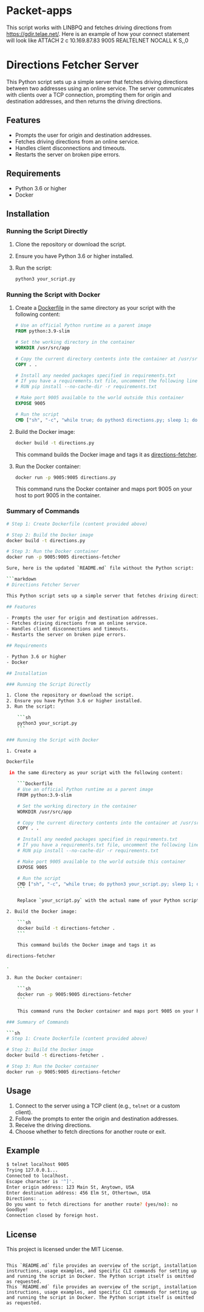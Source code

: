 # Packet-apps
This script works with LINBPQ and fetches driving directions from https://gdir.telae.net/.
Here is an example of how your connect statement will look like 
ATTACH 2 
c 10.169.87.83 9005 REALTELNET NOCALL K S,,0

# Directions Fetcher Server

This Python script sets up a simple server that fetches driving directions between two addresses using an online service. The server communicates with clients over a TCP connection, prompting them for origin and destination addresses, and then returns the driving directions.

## Features

- Prompts the user for origin and destination addresses.
- Fetches driving directions from an online service.
- Handles client disconnections and timeouts.
- Restarts the server on broken pipe errors.

## Requirements

- Python 3.6 or higher
- Docker

## Installation

### Running the Script Directly

1. Clone the repository or download the script.
2. Ensure you have Python 3.6 or higher installed.
3. Run the script:

    ```sh
    python3 your_script.py
    ```

### Running the Script with Docker

1. Create a [Dockerfile](http://_vscodecontentref_/0) in the same directory as your script with the following content:

    ```Dockerfile
    # Use an official Python runtime as a parent image
    FROM python:3.9-slim

    # Set the working directory in the container
    WORKDIR /usr/src/app

    # Copy the current directory contents into the container at /usr/src/app
    COPY . .

    # Install any needed packages specified in requirements.txt
    # If you have a requirements.txt file, uncomment the following line
    # RUN pip install --no-cache-dir -r requirements.txt

    # Make port 9005 available to the world outside this container
    EXPOSE 9005

    # Run the script
    CMD ["sh", "-c", "while true; do python3 directions.py; sleep 1; done"]
    ```

  

2. Build the Docker image:

    ```sh
    docker build -t directions.py  
    ```

    This command builds the Docker image and tags it as [directions-fetcher](http://_vscodecontentref_/1).

3. Run the Docker container:

    ```sh
    docker run -p 9005:9005 directions.py
    ```

    This command runs the Docker container and maps port 9005 on your host to port 9005 in the container.

### Summary of Commands

```sh
# Step 1: Create Dockerfile (content provided above)

# Step 2: Build the Docker image
docker build -t directions.py

# Step 3: Run the Docker container
docker run -p 9005:9005 directions-fetcher

Sure, here is the updated `README.md` file without the Python script:

```markdown
# Directions Fetcher Server

This Python script sets up a simple server that fetches driving directions between two addresses using an online service. The server communicates with clients over a TCP connection, prompting them for origin and destination addresses, and then returns the driving directions.

## Features

- Prompts the user for origin and destination addresses.
- Fetches driving directions from an online service.
- Handles client disconnections and timeouts.
- Restarts the server on broken pipe errors.

## Requirements

- Python 3.6 or higher
- Docker

## Installation

### Running the Script Directly

1. Clone the repository or download the script.
2. Ensure you have Python 3.6 or higher installed.
3. Run the script:

    ```sh
    python3 your_script.py
    ```

### Running the Script with Docker

1. Create a 

Dockerfile

 in the same directory as your script with the following content:

    ```Dockerfile
    # Use an official Python runtime as a parent image
    FROM python:3.9-slim

    # Set the working directory in the container
    WORKDIR /usr/src/app

    # Copy the current directory contents into the container at /usr/src/app
    COPY . .

    # Install any needed packages specified in requirements.txt
    # If you have a requirements.txt file, uncomment the following line
    # RUN pip install --no-cache-dir -r requirements.txt

    # Make port 9005 available to the world outside this container
    EXPOSE 9005

    # Run the script
    CMD ["sh", "-c", "while true; do python3 your_script.py; sleep 1; done"]
    ```

    Replace `your_script.py` with the actual name of your Python script file.

2. Build the Docker image:

    ```sh
    docker build -t directions-fetcher .
    ```

    This command builds the Docker image and tags it as 

directions-fetcher

.

3. Run the Docker container:

    ```sh
    docker run -p 9005:9005 directions-fetcher
    ```

    This command runs the Docker container and maps port 9005 on your host to port 9005 in the container.

### Summary of Commands

```sh
# Step 1: Create Dockerfile (content provided above)

# Step 2: Build the Docker image
docker build -t directions-fetcher .

# Step 3: Run the Docker container
docker run -p 9005:9005 directions-fetcher
```

## Usage

1. Connect to the server using a TCP client (e.g., `telnet` or a custom client).
2. Follow the prompts to enter the origin and destination addresses.
3. Receive the driving directions.
4. Choose whether to fetch directions for another route or exit.

## Example

```sh
$ telnet localhost 9005
Trying 127.0.0.1...
Connected to localhost.
Escape character is '^]'.
Enter origin address: 123 Main St, Anytown, USA
Enter destination address: 456 Elm St, Othertown, USA
Directions: ...
Do you want to fetch directions for another route? (yes/no): no
Goodbye!
Connection closed by foreign host.
```

## License

This project is licensed under the MIT License.
```

This `README.md` file provides an overview of the script, installation instructions, usage examples, and specific CLI commands for setting up and running the script in Docker. The Python script itself is omitted as requested.
This `README.md` file provides an overview of the script, installation instructions, usage examples, and specific CLI commands for setting up and running the script in Docker. The Python script itself is omitted as requested.
